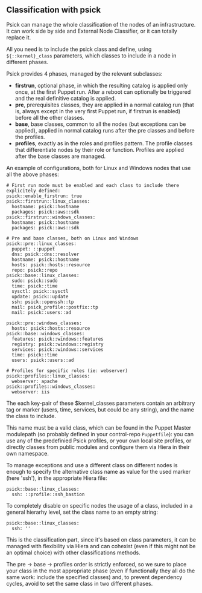 ## Classification with psick

Psick can manage the whole classification of the nodes of an infrastructure. It can work side by side and External Node Classifier, or it can totally replace it.

All you need is to include the psick class and define, using ```${::kernel}_class``` parameters, which classes to include in a node in different phases.

Psick provides 4 phases, managed by the relevant subclasses:

  - **firstrun**, optional phase, in which the resulting catalog is applied only once, at the first Puppet run. After a reboot can optionally be triggered and the real definitive catalog is applied.
  - **pre**, prerequisites classes, they are applied in a normal catalog run (that is, always except in the very first Puppet run, if firstrun is enabled) before all the other classes.
  - **base**, base classes, common to all the nodes (but exceptions can be applied), applied in normal catalog runs after the pre classes and before the profiles.
  - **profiles**, exactly as in the roles and profiles pattern. The profile classes that differentiate nodes by their role or function. Profiles are applied after the base classes are managed.

An example of configurations, both for Linux and Windows nodes that use all the above phases:

    # First run mode must be enabled and each class to include there explicitely defined:
    psick::enable_firstrun: true
    psick::firstrun::linux_classes:
      hostname: psick::hostname
      packages: psick::aws::sdk
    psick::firstrun::windows_classes:
      hostname: psick::hostname
      packages: psick::aws::sdk

    # Pre and base classes, both on Linux and Windows
    psick::pre::linux_classes:
      puppet: ::puppet
      dns: psick::dns::resolver
      hostname: psick::hostname
      hosts: psick::hosts::resource
      repo: psick::repo
    psick::base::linux_classes:
      sudo: psick::sudo
      time: psick::time
      sysctl: psick::sysctl
      update: psick::update
      ssh: psick::openssh::tp
      mail: psick_profile::postfix::tp
      mail: psick::users::ad

    psick::pre::windows_classes:
      hosts: psick::hosts::resource
    psick::base::windows_classes:
      features: psick::windows::features
      registry: psick::windows::registry
      services: psick::windows::services
      time: psick::time
      users: psick::users::ad

    # Profiles for specific roles (ie: webserver)
    psick::profiles::linux_classes:
      webserver: apache
    psick::profiles::windows_classes:
      webserver: iis

The each key-pair of these $kernel_classes parameters contain an arbitrary tag or marker (users, time, services, but could be any string), and the name the class to include.

This name must be a valid class, which can be found in the Puppet Master modulepath (so probably defined in your control-repo ```Puppetfile```): you can use any of the predefinied Psick profiles, or your own local site profiles, or directly classes from public modules and configure them via Hiera in their own namespace.

To manage exceptions and use a different class on different nodes is enough to specify the alternative class name as value for the used marker (here 'ssh'), in the appropriate Hiera file:

    psick::base::linux_classes:
      ssh: ::profile::ssh_bastion

To completely disable on specific nodes the usage of a class, included in a general hierarhy level, set the class name to an empty string:

    psick::base::linux_classes:
      ssh: ''

This is the classification part, since it's based on class parameters, it can be managed with flexibility via Hiera and can cohexist (even if this might not be an optimal choice) with other classifications methods.

The pre -> base -> profiles order is strictly enforced, so we sure to place your class in the most appropriate phase (even if functionally they all do the same work: include the specified classes) and, to prevent dependency cycles, avoid to set the same class in two different phases.
